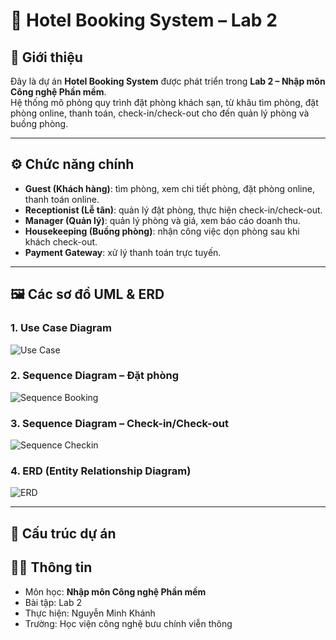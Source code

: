 # 🏨 Hotel Booking System – Lab 2

## 📖 Giới thiệu
Đây là dự án **Hotel Booking System** được phát triển trong **Lab 2 – Nhập môn Công nghệ Phần mềm**.  
Hệ thống mô phỏng quy trình đặt phòng khách sạn, từ khâu tìm phòng, đặt phòng online, thanh toán, check-in/check-out cho đến quản lý phòng và buồng phòng.

---

## ⚙️ Chức năng chính
- **Guest (Khách hàng)**: tìm phòng, xem chi tiết phòng, đặt phòng online, thanh toán online.  
- **Receptionist (Lễ tân)**: quản lý đặt phòng, thực hiện check-in/check-out.  
- **Manager (Quản lý)**: quản lý phòng và giá, xem báo cáo doanh thu.  
- **Housekeeping (Buồng phòng)**: nhận công việc dọn phòng sau khi khách check-out.  
- **Payment Gateway**: xử lý thanh toán trực tuyến.

---

## 🖼️ Các sơ đồ UML & ERD

### 1. Use Case Diagram
![Use Case](./images/usecase.png)

### 2. Sequence Diagram – Đặt phòng
![Sequence Booking](./images/sequence_booking.png)

### 3. Sequence Diagram – Check-in/Check-out
![Sequence Checkin](./images/sequence_checkin.png)

### 4. ERD (Entity Relationship Diagram)
![ERD](./images/erd.png)

---

## 📂 Cấu trúc dự án

## 👨‍💻 Thông tin
- Môn học: **Nhập môn Công nghệ Phần mềm**
- Bài tập: Lab 2
- Thực hiện: Nguyễn Minh Khánh
- Trường: Học viện công nghệ bưu chính viễn thông